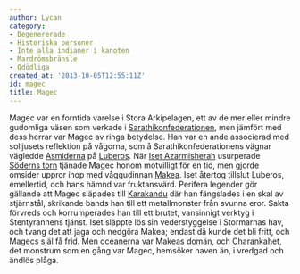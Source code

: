 ```yaml
---
author: Lycan
category:
- Degenererade
- Historiska personer
- Inte alla indianer i kanoten
- Mardrömsbränsle
- Odödliga
created_at: '2013-10-05T12:55:11Z'
id: magec
title: Magec
---
```

Magec var en forntida varelse i Stora Arkipelagen, ett av de mer eller mindre gudomliga väsen som verkade i [Sarathikonfederationen], men jämfört med dess herrar var Magec av ringa betydelse. Han var en ande associerad med solljusets reflektion på vågorna, som å Sarathikonfederationens vägnar vägledde [Asmiderna] på [Luberos]. När [Iset Azarmisherah] usurperade [Söderns torn] tjänade Magec honom motvilligt för en tid, men gjorde omsider uppror ihop med våggudinnan [Makea]. Iset återtog tillslut Luberos, emellertid, och hans hämnd var fruktansvärd. Perifera legender gör gällande att Magec släpades till [Karakandu] där han fängslades i en skal av stjärnstål, skrikande bands han till ett metallmonster från svunna eror. Sakta förvreds och korrumperades han till ett brutet, vansinnigt verktyg i Stentyrannens tjänst. Iset släppte lös sin vederstyggelse i Stormarnas hav, och tvang det att jaga och nedgöra Makea; endast då kunde det bli fritt, och Magecs själ få frid. Men oceanerna var Makeas domän, och [Charankahet], det monstrum som en gång var Magec, hemsöker haven än, i vredgad och ändlös plåga.

  [Sarathikonfederationen]: Sarathikonfederationen
  [Asmiderna]: Asmiderna
  [Luberos]: Luberos
  [Iset Azarmisherah]: Iset_Azarmisherah
  [Söderns torn]: Ayedwara-Osi
  [Makea]: Makea
  [Karakandu]: Karakandu
  [Charankahet]: Charankahet
